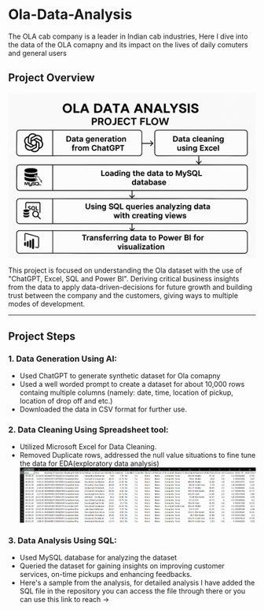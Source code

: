 # Ola-Data-Analysis

The OLA cab company is a leader in Indian cab industries, Here I dive into the data of the OLA comapny and its impact on the lives of daily comuters and general users

## Project Overview

![project pipeline](https://github.com/kapoorva13009/Ola-Data-Analysis/blob/main/Ola%20Project%20Pipeline.png)

This project is focused on understanding the Ola dataset with the use of "ChatGPT, Excel, SQL and Power BI". Deriving critical business insights from the data to apply data-driven-decisions for future growth and building trust between the company and the customers, giving ways to multiple modes of development.

---

## Project Steps

### 1. Data Generation Using AI:
   - Used ChatGPT to generate synthetic dataset for Ola comapny
   - Used a well worded prompt to create a dataset for about 10,000 rows containg multiple columns (namely: date, time, location of pickup, location of drop off and etc.)
   - Downloaded the data in CSV format for further use.

### 2. Data Cleaning Using Spreadsheet tool:
   - Utilized Microsoft Excel for Data Cleaning.
   - Removed Duplicate rows, addressed the null value situations to fine tune the data for EDA(exploratory data analysis)
   ![csv overview](https://github.com/kapoorva13009/Ola-Data-Analysis/blob/main/overview.PNG)

### 3. Data Analysis Using SQL:
   - Used MySQL database for analyzing the dataset
   - Queried the dataset for gaining insights on improving customer services, on-time pickups and enhancing feedbacks.
   - Here's a sample from the analysis, for detailed analysis I have added the SQL file in the repository you can access the file through there or you can use this link to reach ->
